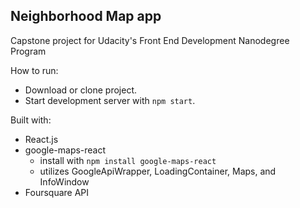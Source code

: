## Neighborhood Map app

Capstone project for Udacity's Front End Development Nanodegree Program

How to run:
- Download or clone project.
- Start development server with `npm start`.

Built with:
 - React.js
 - google-maps-react
    - install with `npm install google-maps-react`
    - utilizes GoogleApiWrapper, LoadingContainer, Maps, and InfoWindow
 - Foursquare API
